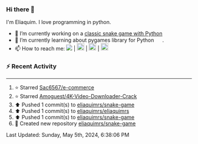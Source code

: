 ### Hi there 👋

I'm Eliaquim. I love programming in python.

- 🔭 I’m currently working on a [classic snake game with Python](https://github.com/eliaquimrs/snake-game)
- 🌱 I’m currently learning about pygames library for Python  <img height="15" width="15" src="https://cdn.simpleicons.org/Python" /> .
- 📫 How to reach me:
  <a href="https://twitter.com/eliaquimrsv"><img src="https://img.shields.io/twitter/url?url=https%3A%2F%2Ftwitter.com%2Feliaquimrsv"/></a> |
  <a style="margin-left=20px" href="https://www.instagram.com/eliaquimrs/"><img height="20" width="20" src="https://cdn.simpleicons.org/instagram"/></a> |
  <a href="https://www.facebook.com/eliaquim.rodrigues.1"><img height="20" width="20" src="https://cdn.simpleicons.org/facebook"/></a> |
  <a href="https://www.linkedin.com/in/eliaquimrs"><img height="20" width="20" src="https://cdn.simpleicons.org/linkedin"/></a>

### ⚡ Recent Activity
---
<!--RECENT_ACTIVITY:start-->
1. ⭐ Starred [Sac6567/e-commerce](https://github.com/Sac6567/e-commerce)<br>
2. ⭐ Starred [Amoguest/4K-Video-Downloader-Crack](https://github.com/Amoguest/4K-Video-Downloader-Crack)<br>
3. ⬆️ Pushed 1 commit(s) to [eliaquimrs/snake-game](https://github.com/eliaquimrs/snake-game)<br>
4. ⬆️ Pushed 1 commit(s) to [eliaquimrs/eliaquimrs](https://github.com/eliaquimrs/eliaquimrs)<br>
5. ⬆️ Pushed 1 commit(s) to [eliaquimrs/snake-game](https://github.com/eliaquimrs/snake-game)<br>
6. 📔 Created new repository [eliaquimrs/snake-game](https://github.com/eliaquimrs/snake-game)<br>
<!--RECENT_ACTIVITY:end-->

<!--RECENT_ACTIVITY:last_update-->
Last Updated: Sunday, May 5th, 2024, 6:38:06 PM
<!--RECENT_ACTIVITY:last_update_end-->
<!--
**eliaquimrs/eliaquimrs** is a ✨ _special_ ✨ repository because its `README.md` (this file) appears on your GitHub profile.

Here are some ideas to get you started:

- 🔭 I’m currently working on ...
- 🌱 I’m currently learning ...
- 👯 I’m looking to collaborate on ...
- 🤔 I’m looking for help with ...
- 💬 Ask me about ...
- 📫 How to reach me: ...
- 😄 Pronouns: ...
- ⚡ Fun fact: ...
-->
